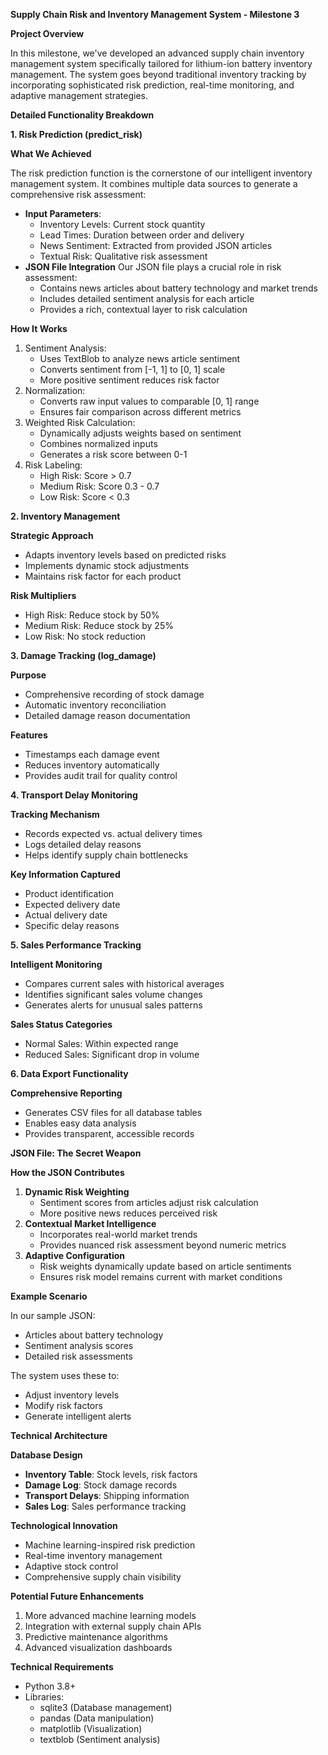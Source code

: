 **Supply Chain Risk and Inventory Management System - Milestone 3**

**Project Overview**

In this milestone, we've developed an advanced supply chain inventory management system specifically tailored for lithium-ion battery inventory management. The system goes beyond traditional inventory tracking by incorporating sophisticated risk prediction, real-time monitoring, and adaptive management strategies.

**Detailed Functionality Breakdown**

**1\. Risk Prediction (predict_risk)**

**What We Achieved**

The risk prediction function is the cornerstone of our intelligent inventory management system. It combines multiple data sources to generate a comprehensive risk assessment:

- **Input Parameters**:
  - Inventory Levels: Current stock quantity
  - Lead Times: Duration between order and delivery
  - News Sentiment: Extracted from provided JSON articles
  - Textual Risk: Qualitative risk assessment
- **JSON File Integration** Our JSON file plays a crucial role in risk assessment:
  - Contains news articles about battery technology and market trends
  - Includes detailed sentiment analysis for each article
  - Provides a rich, contextual layer to risk calculation

**How It Works**

1. Sentiment Analysis:
    - Uses TextBlob to analyze news article sentiment
    - Converts sentiment from \[-1, 1\] to \[0, 1\] scale
    - More positive sentiment reduces risk factor
2. Normalization:
    - Converts raw input values to comparable \[0, 1\] range
    - Ensures fair comparison across different metrics
3. Weighted Risk Calculation:
    - Dynamically adjusts weights based on sentiment
    - Combines normalized inputs
    - Generates a risk score between 0-1
4. Risk Labeling:
    - High Risk: Score > 0.7
    - Medium Risk: Score 0.3 - 0.7
    - Low Risk: Score < 0.3

**2\. Inventory Management**

**Strategic Approach**

- Adapts inventory levels based on predicted risks
- Implements dynamic stock adjustments
- Maintains risk factor for each product

**Risk Multipliers**

- High Risk: Reduce stock by 50%
- Medium Risk: Reduce stock by 25%
- Low Risk: No stock reduction

**3\. Damage Tracking (log_damage)**

**Purpose**

- Comprehensive recording of stock damage
- Automatic inventory reconciliation
- Detailed damage reason documentation

**Features**

- Timestamps each damage event
- Reduces inventory automatically
- Provides audit trail for quality control

**4\. Transport Delay Monitoring**

**Tracking Mechanism**

- Records expected vs. actual delivery times
- Logs detailed delay reasons
- Helps identify supply chain bottlenecks

**Key Information Captured**

- Product identification
- Expected delivery date
- Actual delivery date
- Specific delay reasons

**5\. Sales Performance Tracking**

**Intelligent Monitoring**

- Compares current sales with historical averages
- Identifies significant sales volume changes
- Generates alerts for unusual sales patterns

**Sales Status Categories**

- Normal Sales: Within expected range
- Reduced Sales: Significant drop in volume

**6\. Data Export Functionality**

**Comprehensive Reporting**

- Generates CSV files for all database tables
- Enables easy data analysis
- Provides transparent, accessible records

**JSON File: The Secret Weapon**

**How the JSON Contributes**

1. **Dynamic Risk Weighting**
    - Sentiment scores from articles adjust risk calculation
    - More positive news reduces perceived risk
2. **Contextual Market Intelligence**
    - Incorporates real-world market trends
    - Provides nuanced risk assessment beyond numeric metrics
3. **Adaptive Configuration**
    - Risk weights dynamically update based on article sentiments
    - Ensures risk model remains current with market conditions

**Example Scenario**

In our sample JSON:

- Articles about battery technology
- Sentiment analysis scores
- Detailed risk assessments

The system uses these to:

- Adjust inventory levels
- Modify risk factors
- Generate intelligent alerts

**Technical Architecture**

**Database Design**

- **Inventory Table**: Stock levels, risk factors
- **Damage Log**: Stock damage records
- **Transport Delays**: Shipping information
- **Sales Log**: Sales performance tracking

**Technological Innovation**

- Machine learning-inspired risk prediction
- Real-time inventory management
- Adaptive stock control
- Comprehensive supply chain visibility

**Potential Future Enhancements**

1. More advanced machine learning models
2. Integration with external supply chain APIs
3. Predictive maintenance algorithms
4. Advanced visualization dashboards

**Technical Requirements**

- Python 3.8+
- Libraries:
  - sqlite3 (Database management)
  - pandas (Data manipulation)
  - matplotlib (Visualization)
  - textblob (Sentiment analysis)